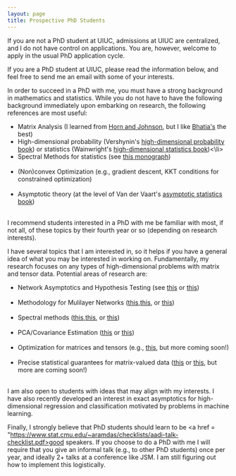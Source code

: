 ```yaml
---
layout: page
title: Prospective PhD Students
---
```

If you are not a PhD student at UIUC, admissions at UIUC are centralized, and I do not have control on applications.  You are, however, welcome to apply in the usual PhD application cycle.

If you are a PhD student at UIUC, please read the information below, and feel free to send me an email with some of your interests.  

In order to succeed in a PhD with me, you must have a strong background in mathematics and statistics.  While you do not have to have the following background immediately upon embarking on research, 
the following references are most useful:
<ul>
<li>Matrix Analysis (I learned from <a href = "https://www.cambridge.org/core/books/matrix-analysis/9CF2CB491C9E97948B15FAD835EF9A8B">Horn and Johnson</a>, but I like <a href = "https://link.springer.com/book/10.1007/978-1-4612-0653-8">Bhatia's</a> the best)</li>
<li>High-dimensional probability (Vershynin's <a href = "https://www.math.uci.edu/~rvershyn/papers/HDP-book/HDP-book.html">high-dimensional probability book</a>) or statistics (Wainwright's <a href = "https://www.cambridge.org/core/books/highdimensional-statistics/8A91ECEEC38F46DAB53E9FF8757C7A4E">high-dimensional statistics book</a>)<\li>
<li>Spectral Methods for statistics (see <a href = "https://arxiv.org/abs/2012.08496">this monograph</a>)</li><br />
<li>(Non)convex Optimization (e.g., gradient descent, KKT conditions for constrained optimization) </li><br />
<li>Asymptotic theory (at the level of Van der Vaart's <a href = "https://www.cambridge.org/core/books/asymptotic-statistics/A3C7DAD3F7E66A1FA60E9C8FE132EE1D">asymptotic statistics book</a>) </li><br />
</ul>
I recommend students interested in a PhD with me be familiar with most, if not all, of these topics by their fourth year or so (depending on research interests).  

I have several topics that I am interested in, so it helps if you have a general idea of what you may be interested in working on.  Fundamentally, my research focuses on any types of high-dimensional problems with matrix and tensor data.
Potential areas of research are:
<ul>
<li>Network Asymptotics and Hypothesis Testing (see <a href ="https://arxiv.org/abs/2012.09828">this</a> or <a href ="https://arxiv.org/abs/2305.06353">this</a>) </li><br />
<li>Methodology for Mulilayer Networks (<a href ="https://arxiv.org/abs/2212.05053">this</a>,<a href ="https://arxiv.org/abs/2212.08642">this</a>, or <a href ="https://arxiv.org/abs/2305.06353">this</a>) </li><br />
<li>Spectral methods (<a href ="https://arxiv.org/abs/2212.05053">this</a>,<a href ="https://arxiv.org/abs/2308.02480">this</a>, or <a href ="https://arxiv.org/abs/2212.08642">this</a>)  </li><br />
<li>PCA/Covariance Estimation (<a href ="https://arxiv.org/abs/2308.02480">this</a> or <a href ="https://arxiv.org/abs/2202.04061">this</a>)  </li><br />
<li>Optimization for matrices and tensors (e.g., <a href ="https://arxiv.org/abs/2212.08642">this</a>, but more coming soon!)  </li><br />
<li>Precise statistical guarantees for matrix-valued data (<a href ="https://arxiv.org/abs/2308.02480">this</a> or <a href ="">this</a>, but more are coming soon!) </li><br />
</ul>
I am also open to students with ideas that may align with my interests.  I have also recently developed an interest in exact asymptotics for high-dimensional regression and classification motivated by problems in machine learning. 

Finally, I strongly believe that PhD students should learn to be <a href = "https://www.stat.cmu.edu/~aramdas/checklists/aadi-talk-checklist.pdf>good speakers</a>. 
If you choose to do a PhD with me I will require that you give an informal talk (e.g., to other PhD students) once per year, and ideally 2+ talks at a conference like JSM.  I am still figuring out how to implement this logistically. 